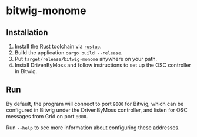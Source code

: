 # bitwig-monome

## Installation

1. Install the Rust toolchain via [`rustup`](https://rustup.rs/).
2. Build the application `cargo build --release`.
3. Put `target/release/bitwig-monome` anywhere on your path.
4. Install DrivenByMoss and follow instructions to set up the OSC controller
in Bitwig.

## Run

By default, the program will connect to port `9000` for Bitwig, which
can be configured in Bitwig under the DrivenByMoss controller, and listen
for OSC messages from Grid on port `8000`.

Run `--help` to see more information about configuring these addresses.